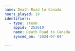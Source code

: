 ```yaml
---
name: Death Road to Canada
hours_played: 19
identifiers:
  - type: steam
    appid: '252610'
    name: Death Road to Canada
    synced_on: '2024-07-04'

---
```

